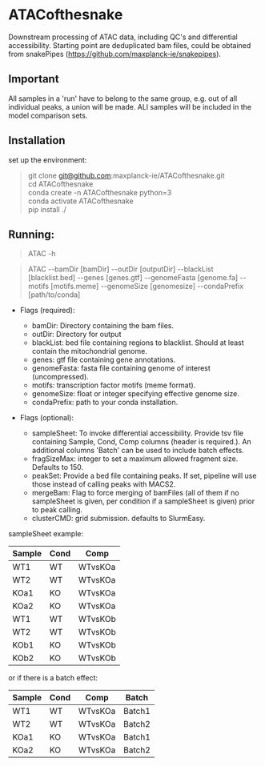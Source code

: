# ATACofthesnake

Downstream processing of ATAC data, including QC's and differential accessibility. Starting point are deduplicated bam files, could be obtained from snakePipes (https://github.com/maxplanck-ie/snakepipes).

## Important

All samples in a 'run' have to belong to the same group, e.g. out of all individual peaks, a union will be made.
ALl samples will be included in the model
comparison sets.












## Installation

  set up the environment:  
>  git clone git@github.com:maxplanck-ie/ATACofthesnake.git  
>  cd ATACofthesnake  
>  conda create -n ATACofthesnake python=3  
>  conda activate ATACofthesnake  
>  pip install ./  

## Running:  

> ATAC -h  

> ATAC --bamDir [bamDir] --outDir [outputDir] --blackList [blacklist.bed] --genes [genes.gtf] --genomeFasta [genome.fa] --motifs [motifs.meme] --genomeSize [genomesize] --condaPrefix [path/to/conda]

  - Flags (required):
    - bamDir: Directory containing the bam files.
    - outDir: Directory for output
    - blackList: bed file containing regions to blacklist. Should at least contain the mitochondrial genome.
    - genes: gtf file containing gene annotations.
    - genomeFasta: fasta file containing genome of interest (uncompressed).
    - motifs: transcription factor motifs (meme format).
    - genomeSize: float or integer specifying effective genome size.
    - condaPrefix: path to your conda installation.

  - Flags (optional):
    - sampleSheet: To invoke differential accessibility. Provide tsv file containing Sample, Cond, Comp columns (header is required.). An additional columns 'Batch' can be used to include batch effects.
    - fragSizeMax: integer to set a maximum allowed fragment size. Defaults to 150.
    - peakSet: Provide a bed file containing peaks. If set, pipeline will use those instead of calling peaks with MACS2.
    - mergeBam: Flag to force merging of bamFiles (all of them if no sampleSheet is given, per condition if a sampleSheet is given) prior to peak calling.
    - clusterCMD: grid submission. defaults to SlurmEasy.
    
  sampleSheet example:

  | Sample | Cond | Comp |
  | -- | -- | -- |
  | WT1 | WT | WTvsKOa |
  | WT2 | WT | WTvsKOa |
  | KOa1 | KO | WTvsKOa |
  | KOa2 | KO | WTvsKOa |
  | WT1 | WT | WTvsKOb |
  | WT2 | WT | WTvsKOb |
  | KOb1 | KO | WTvsKOb |
  | KOb2 | KO | WTvsKOb |

  or if there is a batch effect:
  
  | Sample | Cond | Comp | Batch |
  | -- | -- | -- | -- |
  | WT1 | WT | WTvsKOa | Batch1 |
  | WT2 | WT | WTvsKOa | Batch2 |
  | KOa1 | KO | WTvsKOa | Batch1 |
  | KOa2 | KO | WTvsKOa | Batch2 |
